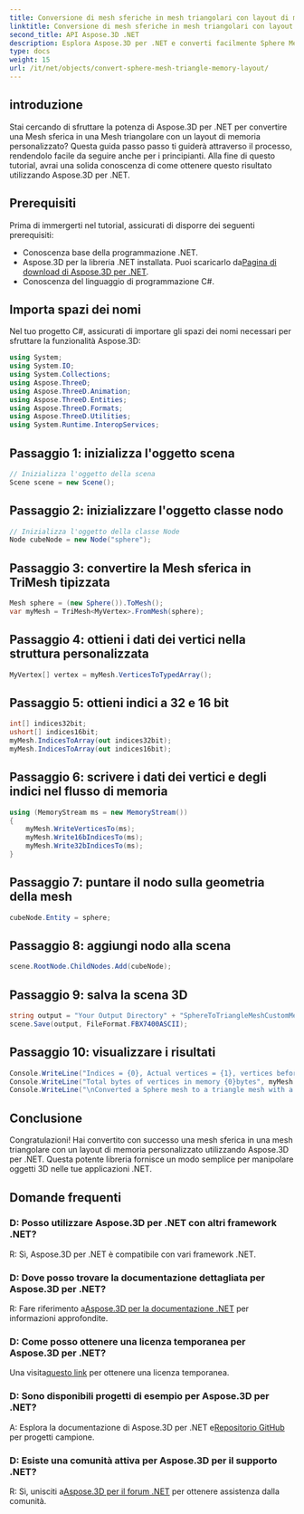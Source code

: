 ```yaml
---
title: Conversione di mesh sferiche in mesh triangolari con layout di memoria personalizzato
linktitle: Conversione di mesh sferiche in mesh triangolari con layout di memoria personalizzato
second_title: API Aspose.3D .NET
description: Esplora Aspose.3D per .NET e converti facilmente Sphere Mesh in Triangle Mesh con layout di memoria personalizzato. Segui la nostra guida passo passo per un'integrazione perfetta.
type: docs
weight: 15
url: /it/net/objects/convert-sphere-mesh-triangle-memory-layout/
---
```

## introduzione
Stai cercando di sfruttare la potenza di Aspose.3D per .NET per convertire una Mesh sferica in una Mesh triangolare con un layout di memoria personalizzato? Questa guida passo passo ti guiderà attraverso il processo, rendendolo facile da seguire anche per i principianti. Alla fine di questo tutorial, avrai una solida conoscenza di come ottenere questo risultato utilizzando Aspose.3D per .NET.
## Prerequisiti
Prima di immergerti nel tutorial, assicurati di disporre dei seguenti prerequisiti:
- Conoscenza base della programmazione .NET.
-  Aspose.3D per la libreria .NET installata. Puoi scaricarlo da[Pagina di download di Aspose.3D per .NET](https://releases.aspose.com/3d/net/).
- Conoscenza del linguaggio di programmazione C#.
## Importa spazi dei nomi
Nel tuo progetto C#, assicurati di importare gli spazi dei nomi necessari per sfruttare la funzionalità Aspose.3D:
```csharp
using System;
using System.IO;
using System.Collections;
using Aspose.ThreeD;
using Aspose.ThreeD.Animation;
using Aspose.ThreeD.Entities;
using Aspose.ThreeD.Formats;
using Aspose.ThreeD.Utilities;
using System.Runtime.InteropServices;
```
## Passaggio 1: inizializza l'oggetto scena
```csharp
// Inizializza l'oggetto della scena
Scene scene = new Scene();
```
## Passaggio 2: inizializzare l'oggetto classe nodo
```csharp
// Inizializza l'oggetto della classe Node
Node cubeNode = new Node("sphere");
```
## Passaggio 3: convertire la Mesh sferica in TriMesh tipizzata
```csharp
Mesh sphere = (new Sphere()).ToMesh();
var myMesh = TriMesh<MyVertex>.FromMesh(sphere);
```
## Passaggio 4: ottieni i dati dei vertici nella struttura personalizzata
```csharp
MyVertex[] vertex = myMesh.VerticesToTypedArray();
```
## Passaggio 5: ottieni indici a 32 e 16 bit
```csharp
int[] indices32bit;
ushort[] indices16bit;
myMesh.IndicesToArray(out indices32bit);
myMesh.IndicesToArray(out indices16bit);
```
## Passaggio 6: scrivere i dati dei vertici e degli indici nel flusso di memoria
```csharp
using (MemoryStream ms = new MemoryStream())
{
    myMesh.WriteVerticesTo(ms);
    myMesh.Write16bIndicesTo(ms);
    myMesh.Write32bIndicesTo(ms);
}
```
## Passaggio 7: puntare il nodo sulla geometria della mesh
```csharp
cubeNode.Entity = sphere;
```
## Passaggio 8: aggiungi nodo alla scena
```csharp
scene.RootNode.ChildNodes.Add(cubeNode);
```
## Passaggio 9: salva la scena 3D
```csharp
string output = "Your Output Directory" + "SphereToTriangleMeshCustomMemoryLayoutScene.fbx";
scene.Save(output, FileFormat.FBX7400ASCII);
```
## Passaggio 10: visualizzare i risultati
```csharp
Console.WriteLine("Indices = {0}, Actual vertices = {1}, vertices before merging = {2}", myMesh.IndicesCount, myMesh.VerticesCount, myMesh.UnmergedVerticesCount);
Console.WriteLine("Total bytes of vertices in memory {0}bytes", myMesh.VerticesSizeInBytes);
Console.WriteLine("\nConverted a Sphere mesh to a triangle mesh with a custom memory layout of the vertex successfully.\nFile saved at " + output);
```
## Conclusione
Congratulazioni! Hai convertito con successo una mesh sferica in una mesh triangolare con un layout di memoria personalizzato utilizzando Aspose.3D per .NET. Questa potente libreria fornisce un modo semplice per manipolare oggetti 3D nelle tue applicazioni .NET.
## Domande frequenti
### D: Posso utilizzare Aspose.3D per .NET con altri framework .NET?
R: Sì, Aspose.3D per .NET è compatibile con vari framework .NET.
### D: Dove posso trovare la documentazione dettagliata per Aspose.3D per .NET?
 R: Fare riferimento a[Aspose.3D per la documentazione .NET](https://reference.aspose.com/3d/net/) per informazioni approfondite.
### D: Come posso ottenere una licenza temporanea per Aspose.3D per .NET?
 Una visita[questo link](https://purchase.aspose.com/temporary-license/) per ottenere una licenza temporanea.
### D: Sono disponibili progetti di esempio per Aspose.3D per .NET?
 A: Esplora la documentazione di Aspose.3D per .NET e[Repositorio GitHub](https://github.com/aspose-3d/Aspose.3D-for-.NET) per progetti campione.
### D: Esiste una comunità attiva per Aspose.3D per il supporto .NET?
 R: Sì, unisciti a[Aspose.3D per il forum .NET](https://forum.aspose.com/c/3d/18) per ottenere assistenza dalla comunità.